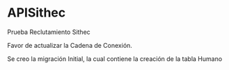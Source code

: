 # APISithec
Prueba Reclutamiento Sithec

Favor de actualizar la Cadena de Conexión.

Se creo la migración Initial, la cual contiene la creación de la tabla Humano
